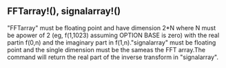 ## FFTarray!(), signalarray!()

"FFTarray" must be floating point and have dimension 2*N where N must be apower of 2 (eg, f(1,1023) assuming OPTION BASE is zero) with the real partin f(0,n) and the imaginary part in f(1,n)."signalarray" must be floating point and the single dimension must be the sameas the FFT array.The command will return the real part of the inverse transform in "signalarray".
